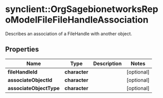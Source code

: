 # synclient::OrgSagebionetworksRepoModelFileFileHandleAssociation

Describes an association of a FileHandle with another object.

## Properties
Name | Type | Description | Notes
------------ | ------------- | ------------- | -------------
**fileHandleId** | **character** |  | [optional] 
**associateObjectId** | **character** |  | [optional] 
**associateObjectType** | **character** |  | [optional] 


